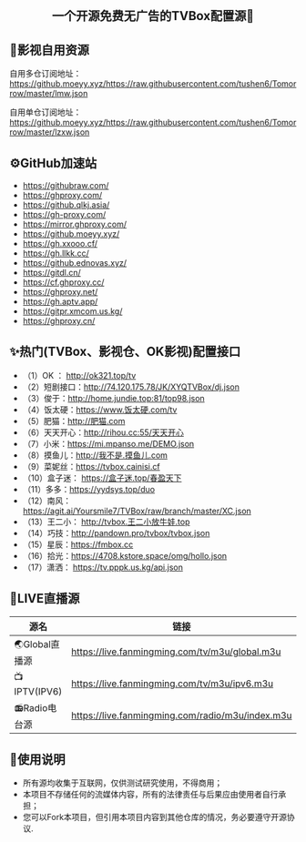 ## ​<p align="center">一个开源免费无广告的TVBox配置源🏅 <p align="center">

## 🔰影视自用资源

自用多仓订阅地址：
https://github.moeyy.xyz/https://raw.githubusercontent.com/tushen6/Tomorrow/master/lmw.json

自用单仓订阅地址：
https://github.moeyy.xyz/https://raw.githubusercontent.com/tushen6/Tomorrow/master/lzxw.json

## ⚙️GitHub加速站 
- https://githubraw.com/ 
- https://ghproxy.com/
- https://github.qlkj.asia/
- https://gh-proxy.com/
- https://mirror.ghproxy.com/
- https://github.moeyy.xyz/      
- https://gh.xxooo.cf/
- https://gh.llkk.cc/
- https://github.ednovas.xyz/
- https://gitdl.cn/         
- https://cf.ghproxy.cc/
- https://ghproxy.net/
- https://gh.aptv.app/
- https://gitpr.xmcom.us.kg/
- https://ghproxy.cn/

## ✨热门(TVBox、影视仓、OK影视)配置接口
- （1）OK ： http://ok321.top/tv
- （2）短剧接口：http://74.120.175.78/JK/XYQTVBox/dj.json 
- （3）俊于：http://home.jundie.top:81/top98.json 
- （4）饭太硬：https://www.饭太硬.com/tv 
- （5）肥猫：http://肥猫.com 
- （6）天天开心：http://rihou.cc:55/天天开心 
- （7）小米：https://mi.mpanso.me/DEMO.json
- （8）摸鱼儿：http://我不是.摸鱼儿.com 
- （9）菜妮丝：https://tvbox.cainisi.cf 
- （10）盒子迷： https://盒子迷.top/春盈天下
- （11）多多：https://yydsys.top/duo 
- （12）南风：https://agit.ai/Yoursmile7/TVBox/raw/branch/master/XC.json 
- （13）王二小： http://tvbox.王二小放牛娃.top
- （14）巧技：http://pandown.pro/tvbox/tvbox.json 
- （15）星辰：https://fmbox.cc 
- （16）拾光：https://4708.kstore.space/omg/hollo.json 
- （17）潇洒： https://tv.pppk.us.kg/api.json


## 📡LIVE直播源
| 源名        | 链接   |
| --------   | -----  |
| 🌏Global直播源      | https://live.fanmingming.com/tv/m3u/global.m3u   |
| 📺IPTV(IPV6)       |  https://live.fanmingming.com/tv/m3u/ipv6.m3u   |
| 📻Radio电台源        |   https://live.fanmingming.com/radio/m3u/index.m3u   | 


## 🫶使用说明
- 所有源均收集于互联网，仅供测试研究使用，不得商用；
- 本项目不存储任何的流媒体内容，所有的法律责任与后果应由使用者自行承担；
- 您可以Fork本项目，但引用本项目内容到其他仓库的情况，务必要遵守开源协议. 

